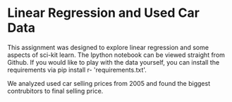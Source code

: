 # Linear Regression and Used Car Data

This assignment was designed to explore linear regression and some aspects of sci-kit learn. The Ipython notebook can be viewed straight from Github. If you would like to play with the data yourself, you can install the requirements via pip install r- 'requirements.txt'.

We analyzed used car selling prices from 2005 and found the biggest contrubitors to final selling price.

